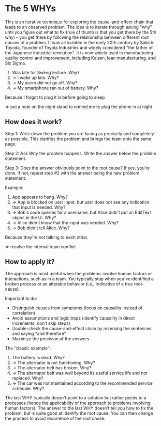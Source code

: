 # The 5 WHYs

This is an iterative technique for exploring the cause-and-effect chain that leads to an observed problem. The idea is to iterate through asking "why" until you figure out what to fix (rule of thumb is that you get there by the 5th why) – you get there by following the relationship between different root causes of a problem. It was articulated in the early 20th century by Sakichi Toyoda, founder of Toyota Industries and widely considered "the father of the Japanese industrial revolution".  It is now widely used in manufacturing quality control and improvement, including Kaizen, lean manufacturing, and Six Sigma.

1. Was late for SwEng lecture. Why?
1. &rightarrow; I woke up late. Why?
1. &rightarrow; My alarm did not go off. Why?
1. &rightarrow; My smartphone ran out of battery. Why?

Because I forgot to plug it in before going to sleep

⇒ put a note on the night stand to remind me to plug the phone in at night

## How does it work?

Step 1: Write down the problem you are facing as precisely and completely as possible. This clarifies the problem and brings the team onto the same page.

Step 2: Ask _Why_ the problem happens. Write the answer below the problem statement.

Step 3: Does the answer obviously point to the root cause? If yes, you're done. If not, repeat step #2 with the answer being the new problem statement.

Example:

1. App appears to hang. Why?
1. &rightarrow; App is blocked on user input, but user does not see any indication that input is needed. Why?
1. &rightarrow; Bob's code queries for a username, but Alice didn't put an EditText object in the UI. Why?
1. &rightarrow; Alice didn't know that the input was needed. Why?
1. &rightarrow; Bob didn't tell Alice. Why?

Because they're not talking to each other.

⇒ resolve the internal team conflict

## How to apply it? 

The approach is most useful when the problems involve human factors or interactions, such as in a team. You typically stop when you've identified a broken process or an alterable behavior (i.e., indicative of a true root-cause).

Important to do:

- Distinguish causes from symptoms (focus on causality instead of correlation)
- Avoid assumptions and logic traps (identify causality in direct increments, don't skip steps)
- Double-check the cause-and-effect chain by reversing the sentences and saying "and therefore"
- Maximize the precision of the answers

The "classic example":

1. The battery is dead. Why?
1. &rightarrow; The alternator is not functioning. Why?
1. &rightarrow; The alternator belt has broken. Why?
1. &rightarrow; The alternator belt was well beyond its useful service life and not replaced. Why?
1. &rightarrow; The car was not maintained according to the recommended service schedule. Why?

The last WHY typically doesn't point to a solution but rather points to a processes (hence the applicability of the approach to problems involving human factors). The answer to the last WHY doesn’t tell you how to fix the problem, but is quite good at identify the root cause. You can then change the process to avoid recurrence of the root cause.